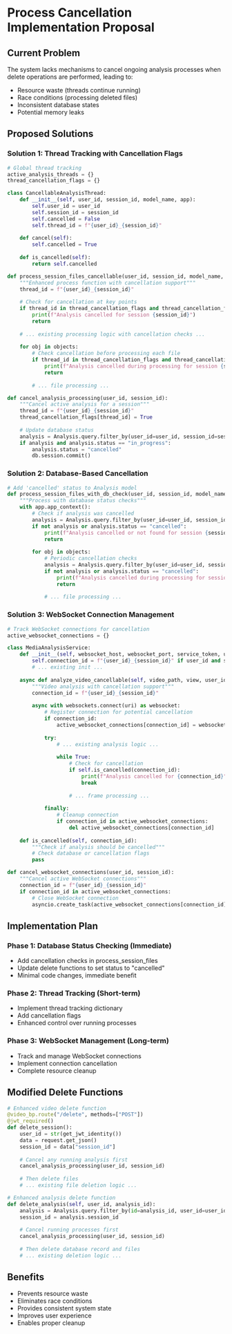 # Process Cancellation Implementation Proposal

## Current Problem
The system lacks mechanisms to cancel ongoing analysis processes when delete operations are performed, leading to:
- Resource waste (threads continue running)
- Race conditions (processing deleted files)
- Inconsistent database states
- Potential memory leaks

## Proposed Solutions

### Solution 1: Thread Tracking with Cancellation Flags

```python
# Global thread tracking
active_analysis_threads = {}
thread_cancellation_flags = {}

class CancellableAnalysisThread:
    def __init__(self, user_id, session_id, model_name, app):
        self.user_id = user_id
        self.session_id = session_id
        self.cancelled = False
        self.thread_id = f"{user_id}_{session_id}"
        
    def cancel(self):
        self.cancelled = True
        
    def is_cancelled(self):
        return self.cancelled

def process_session_files_cancellable(user_id, session_id, model_name, app):
    """Enhanced process function with cancellation support"""
    thread_id = f"{user_id}_{session_id}"
    
    # Check for cancellation at key points
    if thread_id in thread_cancellation_flags and thread_cancellation_flags[thread_id]:
        print(f"Analysis cancelled for session {session_id}")
        return
        
    # ... existing processing logic with cancellation checks ...
    
    for obj in objects:
        # Check cancellation before processing each file
        if thread_id in thread_cancellation_flags and thread_cancellation_flags[thread_id]:
            print(f"Analysis cancelled during processing for session {session_id}")
            return
            
        # ... file processing ...

def cancel_analysis_processing(user_id, session_id):
    """Cancel active analysis for a session"""
    thread_id = f"{user_id}_{session_id}"
    thread_cancellation_flags[thread_id] = True
    
    # Update database status
    analysis = Analysis.query.filter_by(user_id=user_id, session_id=session_id).first()
    if analysis and analysis.status == "in_progress":
        analysis.status = "cancelled"
        db.session.commit()
```

### Solution 2: Database-Based Cancellation

```python
# Add 'cancelled' status to Analysis model
def process_session_files_with_db_check(user_id, session_id, model_name, app):
    """Process with database status checks"""
    with app.app_context():
        # Check if analysis was cancelled
        analysis = Analysis.query.filter_by(user_id=user_id, session_id=session_id).first()
        if not analysis or analysis.status == "cancelled":
            print(f"Analysis cancelled or not found for session {session_id}")
            return
            
        for obj in objects:
            # Periodic cancellation checks
            analysis = Analysis.query.filter_by(user_id=user_id, session_id=session_id).first()
            if not analysis or analysis.status == "cancelled":
                print(f"Analysis cancelled during processing for session {session_id}")
                return
                
            # ... file processing ...
```

### Solution 3: WebSocket Connection Management

```python
# Track WebSocket connections for cancellation
active_websocket_connections = {}

class MediaAnalysisService:
    def __init__(self, websocket_host, websocket_port, service_token, user_id=None, session_id=None):
        self.connection_id = f"{user_id}_{session_id}" if user_id and session_id else None
        # ... existing init ...
        
    async def analyze_video_cancellable(self, video_path, view, user_id=None, session_id=None):
        """Video analysis with cancellation support"""
        connection_id = f"{user_id}_{session_id}"
        
        async with websockets.connect(uri) as websocket:
            # Register connection for potential cancellation
            if connection_id:
                active_websocket_connections[connection_id] = websocket
                
            try:
                # ... existing analysis logic ...
                
                while True:
                    # Check for cancellation
                    if self.is_cancelled(connection_id):
                        print(f"Analysis cancelled for {connection_id}")
                        break
                        
                    # ... frame processing ...
                    
            finally:
                # Cleanup connection
                if connection_id in active_websocket_connections:
                    del active_websocket_connections[connection_id]
                    
    def is_cancelled(self, connection_id):
        """Check if analysis should be cancelled"""
        # Check database or cancellation flags
        pass

def cancel_websocket_connections(user_id, session_id):
    """Cancel active WebSocket connections"""
    connection_id = f"{user_id}_{session_id}"
    if connection_id in active_websocket_connections:
        # Close WebSocket connection
        asyncio.create_task(active_websocket_connections[connection_id].close())
```

## Implementation Plan

### Phase 1: Database Status Checking (Immediate)
- Add cancellation checks in process_session_files
- Update delete functions to set status to "cancelled"
- Minimal code changes, immediate benefit

### Phase 2: Thread Tracking (Short-term)
- Implement thread tracking dictionary
- Add cancellation flags
- Enhanced control over running processes

### Phase 3: WebSocket Management (Long-term)
- Track and manage WebSocket connections
- Implement connection cancellation
- Complete resource cleanup

## Modified Delete Functions

```python
# Enhanced video delete function
@video_bp.route("/delete", methods=["POST"])
@jwt_required()
def delete_session():
    user_id = str(get_jwt_identity())
    data = request.get_json()
    session_id = data["session_id"]
    
    # Cancel any running analysis first
    cancel_analysis_processing(user_id, session_id)
    
    # Then delete files
    # ... existing file deletion logic ...

# Enhanced analysis delete function  
def delete_analysis(self, user_id, analysis_id):
    analysis = Analysis.query.filter_by(id=analysis_id, user_id=user_id).first()
    session_id = analysis.session_id
    
    # Cancel running processes first
    cancel_analysis_processing(user_id, session_id)
    
    # Then delete database record and files
    # ... existing deletion logic ...
```

## Benefits
- Prevents resource waste
- Eliminates race conditions
- Provides consistent system state
- Improves user experience
- Enables proper cleanup
